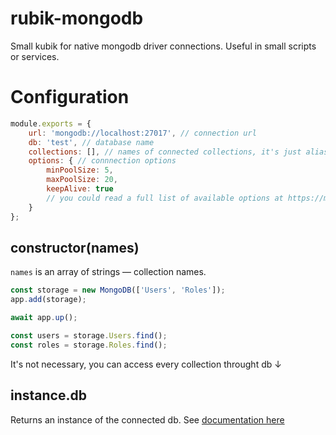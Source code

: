 # rubik-mongodb
Small kubik for native mongodb driver connections.
Useful in small scripts or services.

# Configuration
```js
module.exports = {
	url: 'mongodb://localhost:27017', // connection url
	db: 'test', // database name
	collections: [], // names of connected collections, it's just aliases. Every name will be converted into a property with the same name
	options: { // connnection options
		minPoolSize: 5,
		maxPoolSize: 20,
		keepAlive: true
		// you could read a full list of available options at https://mongodb.github.io/node-mongodb-native/4.3/interfaces/MongoClientOptions.html
	}
};

```

## constructor(names)
`names` is an array of strings — collection names.
```js
const storage = new MongoDB(['Users', 'Roles']);
app.add(storage);

await app.up();

const users = storage.Users.find();
const roles = storage.Roles.find();
```
It's not necessary, you can access every collection throught db ↓

## instance.db
Returns an instance of the connected db.
See [documentation here](https://mongodb.github.io/node-mongodb-native/4.3/classes/Db.html)
